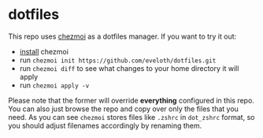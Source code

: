 # dotfiles

This repo uses [chezmoi](https://www.chezmoi.io) as a dotfiles manager. If you want to try it out:
- [install](https://www.chezmoi.io/install/) chezmoi
- run `chezmoi init https://github.com/eveloth/dotfiles.git`
- run `chezmoi diff` to see what changes to your home directory it will apply
- run `chezmoi apply -v`

Please note that the former will override **everything** configured in this repo. You can also just browse the repo
and copy over only the files that you need. As you can see `chezmoi` stores files like `.zshrc` in `dot_zshrc` format, so
you should adjust filenames accordingly by renaming them.
